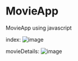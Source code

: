 # MovieApp
MovieApp using javascript

index:
![image](https://user-images.githubusercontent.com/43230797/101164610-f4a08e80-363d-11eb-898d-2276b14f8b9c.png)

movieDetails:
![image](https://user-images.githubusercontent.com/43230797/101164706-20237900-363e-11eb-8164-2d15d8971b73.png)
